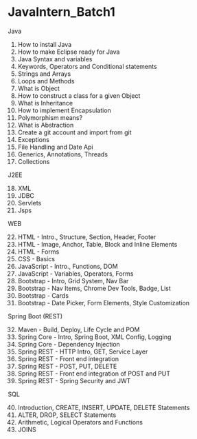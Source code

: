 # JavaIntern_Batch1

Java 
1)	How to install Java
2)	How to make Eclipse ready for Java
3)	Java Syntax and variables
4)	Keywords, Operators and Conditional statements
5)	Strings and Arrays
6)	Loops and Methods
7)	What is Object
8)	How to construct a class for a given Object
9)	What is Inheritance
10)	How to implement Encapsulation
11)	Polymorphism means? 
12)	What is Abstraction
13)	Create a git account and import from git
14)	Exceptions
15)	File Handling and Date Api
16)	Generics, Annotations, Threads
17)	Collections

J2EE

18)	XML
19)	JDBC
20)	Servlets
21)	Jsps

WEB 

22)	HTML - Intro., Structure, Section, Header, Footer
23)	HTML - Image, Anchor, Table, Block and Inline Elements
24)	HTML - Forms
25)	CSS - Basics
26)	JavaScript - Intro., Functions, DOM
27)	JavaScript - Variables, Operators, Forms
28)	Bootstrap - Intro, Grid System, Nav Bar
29)	Bootstrap - Nav Items, Chrome Dev Tools, Badge, List
30)	Bootstrap - Cards
31)	Bootstrap - Date Picker, Form Elements, Style Customization

Spring Boot (REST)

32)	Maven - Build, Deploy, Life Cycle and POM
33)	Spring Core - Intro, Spring Boot, XML Config, Logging
34)	Spring Core - Dependency Injection
35)	Spring REST - HTTP Intro, GET, Service Layer
36)	Spring REST - Front end integration
37)	Spring REST - POST, PUT, DELETE
38)	Spring REST - Front end integration of POST and PUT
39)	Spring REST - Spring Security and JWT

SQL

40)	Introduction, CREATE, INSERT, UPDATE, DELETE Statements
41)	ALTER, DROP, SELECT Statements
42)	Arithmetic, Logical Operators and Functions
43)	JOINS
